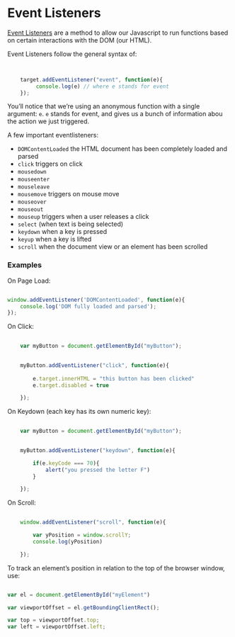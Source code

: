# Event Listeners

[Event Listeners](https://developer.mozilla.org/en-US/docs/Web/API/EventTarget/addEventListener) are a method to allow our Javascript to run functions based on certain interactions with the DOM (our HTML).

Event Listeners follow the general syntax of: 
```javascript

	
	target.addEventListener("event", function(e){
		 console.log(e) // where e stands for event
	});


```
You&rsquo;ll notice that we&rsquo;re using an anonymous function with a single argument: `e`. `e` stands for event, and gives us a bunch of information abou the action we just triggered.

A few important eventlisteners:
- `DOMContentLoaded` the HTML document has been completely loaded and parsed
- `click` triggers on click
- `mousedown`
- `mouseenter`
- `mouseleave`
- `mousemove` triggers on mouse move
- `mouseover` 
- `mouseout`
- `mouseup` triggers when a user releases a click
- `select` (when text is being selected)
- `keydown` when a key is pressed
- `keyup` when a key is lifted
- `scroll` when the document view or an element has been scrolled

### Examples

On Page Load:

```javascript

window.addEventListener('DOMContentLoaded', function(e){
    console.log('DOM fully loaded and parsed');
});

```


On Click:

```javascript
	
	var myButton = document.getElementById("myButton");

	
	myButton.addEventListener("click", function(e){
		 
		e.target.innerHTML = "this button has been clicked"
		e.target.disabled = true

	});


```

On Keydown (each key has its own numeric key):

```javascript
	
	var myButton = document.getElementById("myButton");

	
	myButton.addEventListener("keydown", function(e){

		if(e.keyCode === 70){
			alert("you pressed the letter F")
		}

	});


```

On Scroll:

```javascript
	
	window.addEventListener("scroll", function(e){

		var yPosition = window.scrollY;
		console.log(yPosition)

	});

```
To track an element&rsquo;s position in relation to the top of the browser window, use:

```javascript

var el = document.getElementById("myElement")

var viewportOffset = el.getBoundingClientRect();

var top = viewportOffset.top;
var left = viewportOffset.left;


```


